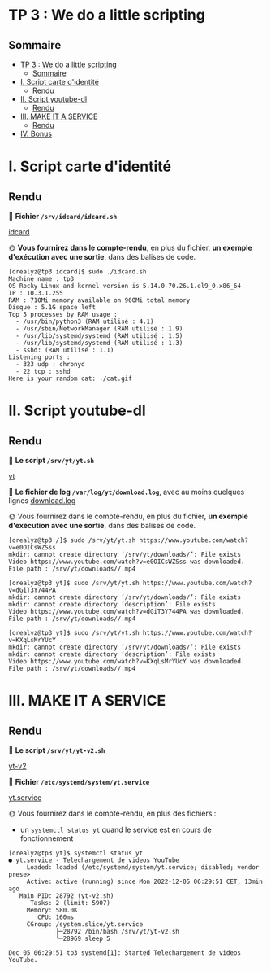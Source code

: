 # TP 3 : We do a little scripting

## Sommaire

- [TP 3 : We do a little scripting](#tp-3--we-do-a-little-scripting)
  - [Sommaire](#sommaire)
- [I. Script carte d'identité](#i-script-carte-didentité)
  - [Rendu](#rendu)
- [II. Script youtube-dl](#ii-script-youtube-dl)
  - [Rendu](#rendu-1)
- [III. MAKE IT A SERVICE](#iii-make-it-a-service)
  - [Rendu](#rendu-2)
- [IV. Bonus](#iv-bonus)



# I. Script carte d'identité

## Rendu

📁 **Fichier `/srv/idcard/idcard.sh`**

[idcard](idcard.sh)

🌞 **Vous fournirez dans le compte-rendu**, en plus du fichier, **un exemple d'exécution avec une sortie**, dans des balises de code.

```
[orealyz@tp3 idcard]$ sudo ./idcard.sh
Machine name : tp3
OS Rocky Linux and kernel version is 5.14.0-70.26.1.el9_0.x86_64
IP : 10.3.1.255
RAM : 710Mi memory available on 960Mi total memory
Disque : 5.1G space left
Top 5 processes by RAM usage :
  - /usr/bin/python3 (RAM utilisé : 4.1)
  - /usr/sbin/NetworkManager (RAM utilisé : 1.9)
  - /usr/lib/systemd/systemd (RAM utilisé : 1.5)
  - /usr/lib/systemd/systemd (RAM utilisé : 1.3)
  - sshd: (RAM utilisé : 1.1)
Listening ports :
  - 323 udp : chronyd
  - 22 tcp : sshd
Here is your random cat: ./cat.gif
```



# II. Script youtube-dl

## Rendu

📁 **Le script `/srv/yt/yt.sh`**

[yt](yt.sh)

📁 **Le fichier de log `/var/log/yt/download.log`**, avec au moins quelques lignes
[download.log](download.log)

🌞 Vous fournirez dans le compte-rendu, en plus du fichier, **un exemple d'exécution avec une sortie**, dans des balises de code.
```
[orealyz@tp3 /]$ sudo /srv/yt/yt.sh https://www.youtube.com/watch?v=e0OICsWZSss
mkdir: cannot create directory ‘/srv/yt/downloads/’: File exists
Video https://www.youtube.com/watch?v=e0OICsWZSss was downloaded.
File path : /srv/yt/downloads//.mp4
```
```
[orealyz@tp3 yt]$ sudo /srv/yt/yt.sh https://www.youtube.com/watch?v=dGiT3Y744PA
mkdir: cannot create directory ‘/srv/yt/downloads/’: File exists
mkdir: cannot create directory ‘description’: File exists
Video https://www.youtube.com/watch?v=dGiT3Y744PA was downloaded.
File path : /srv/yt/downloads//.mp4
```
```
[orealyz@tp3 yt]$ sudo /srv/yt/yt.sh https://www.youtube.com/watch?v=KXqLsMrYUcY
mkdir: cannot create directory ‘/srv/yt/downloads/’: File exists
mkdir: cannot create directory ‘description’: File exists
Video https://www.youtube.com/watch?v=KXqLsMrYUcY was downloaded.
File path : /srv/yt/downloads//.mp4
```

# III. MAKE IT A SERVICE

## Rendu

📁 **Le script `/srv/yt/yt-v2.sh`**

[yt-v2](yt-v2.sh)

📁 **Fichier `/etc/systemd/system/yt.service`**

[yt.service](yt.service)

🌞 Vous fournirez dans le compte-rendu, en plus des fichiers :

- un `systemctl status yt` quand le service est en cours de fonctionnement
```
[orealyz@tp3 yt]$ systemctl status yt
● yt.service - Telechargement de videos YouTube
     Loaded: loaded (/etc/systemd/system/yt.service; disabled; vendor prese>
     Active: active (running) since Mon 2022-12-05 06:29:51 CET; 13min ago
   Main PID: 28792 (yt-v2.sh)
      Tasks: 2 (limit: 5907)
     Memory: 580.0K
        CPU: 160ms
     CGroup: /system.slice/yt.service
             ├─28792 /bin/bash /srv/yt/yt-v2.sh
             └─28969 sleep 5

Dec 05 06:29:51 tp3 systemd[1]: Started Telechargement de videos YouTube.
```